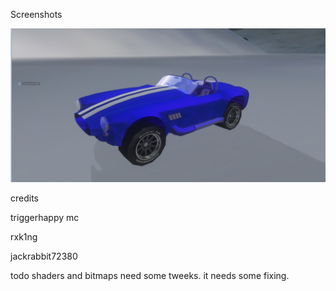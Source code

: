 Screenshots

![Screenshot](https://github.com/jackrabbit72380/Ho4kmmm/blob/master/common/H3EK/tags/rxk1ng/objects/vehicles/cobra/preview.jpg)

credits

triggerhappy mc 

rxk1ng

jackrabbit72380

todo
shaders and bitmaps need some tweeks.
it needs some fixing.
